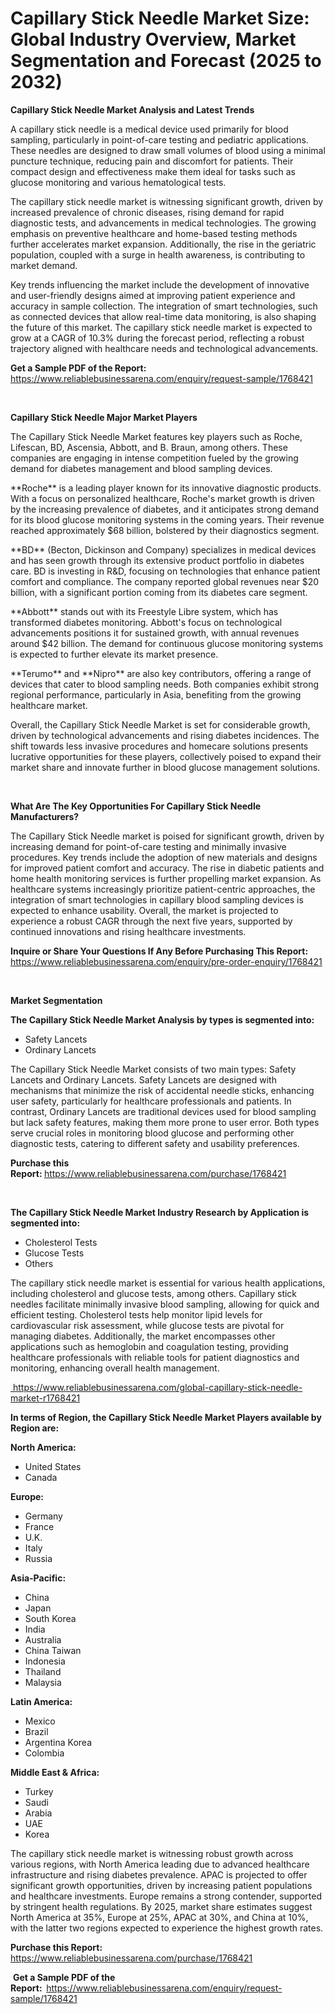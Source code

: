 <p><h1>Capillary Stick Needle Market Size: Global Industry Overview, Market Segmentation and Forecast (2025 to 2032)</h1></p><p><strong>Capillary Stick Needle Market Analysis and Latest Trends</strong></p>
<p><p>A capillary stick needle is a medical device used primarily for blood sampling, particularly in point-of-care testing and pediatric applications. These needles are designed to draw small volumes of blood using a minimal puncture technique, reducing pain and discomfort for patients. Their compact design and effectiveness make them ideal for tasks such as glucose monitoring and various hematological tests.</p><p>The capillary stick needle market is witnessing significant growth, driven by increased prevalence of chronic diseases, rising demand for rapid diagnostic tests, and advancements in medical technologies. The growing emphasis on preventive healthcare and home-based testing methods further accelerates market expansion. Additionally, the rise in the geriatric population, coupled with a surge in health awareness, is contributing to market demand.</p><p>Key trends influencing the market include the development of innovative and user-friendly designs aimed at improving patient experience and accuracy in sample collection. The integration of smart technologies, such as connected devices that allow real-time data monitoring, is also shaping the future of this market. The capillary stick needle market is expected to grow at a CAGR of 10.3% during the forecast period, reflecting a robust trajectory aligned with healthcare needs and technological advancements.</p></p>
<p><strong>Get a Sample PDF of the Report:&nbsp;</strong> <a href="https://www.reliablebusinessarena.com/enquiry/request-sample/1768421?utm_campaign=3312&utm_medium=2&utm_source=Github&utm_content=ia&utm_term=14042025&utm_id=capillary-stick-needle">https://www.reliablebusinessarena.com/enquiry/request-sample/1768421</a></p>
<p>&nbsp;</p>
<p><strong>Capillary Stick Needle Major Market Players</strong></p>
<p><p>The Capillary Stick Needle Market features key players such as Roche, Lifescan, BD, Ascensia, Abbott, and B. Braun, among others. These companies are engaging in intense competition fueled by the growing demand for diabetes management and blood sampling devices.</p><p>**Roche** is a leading player known for its innovative diagnostic products. With a focus on personalized healthcare, Roche's market growth is driven by the increasing prevalence of diabetes, and it anticipates strong demand for its blood glucose monitoring systems in the coming years. Their revenue reached approximately $68 billion, bolstered by their diagnostics segment.</p><p>**BD** (Becton, Dickinson and Company) specializes in medical devices and has seen growth through its extensive product portfolio in diabetes care. BD is investing in R&D, focusing on technologies that enhance patient comfort and compliance. The company reported global revenues near $20 billion, with a significant portion coming from its diabetes care segment.</p><p>**Abbott** stands out with its Freestyle Libre system, which has transformed diabetes monitoring. Abbott's focus on technological advancements positions it for sustained growth, with annual revenues around $42 billion. The demand for continuous glucose monitoring systems is expected to further elevate its market presence.</p><p>**Terumo** and **Nipro** are also key contributors, offering a range of devices that cater to blood sampling needs. Both companies exhibit strong regional performance, particularly in Asia, benefiting from the growing healthcare market.</p><p>Overall, the Capillary Stick Needle Market is set for considerable growth, driven by technological advancements and rising diabetes incidences. The shift towards less invasive procedures and homecare solutions presents lucrative opportunities for these players, collectively poised to expand their market share and innovate further in blood glucose management solutions.</p></p>
<p>&nbsp;</p>
<p><strong>What Are The Key Opportunities For Capillary Stick Needle Manufacturers?</strong></p>
<p><p>The Capillary Stick Needle market is poised for significant growth, driven by increasing demand for point-of-care testing and minimally invasive procedures. Key trends include the adoption of new materials and designs for improved patient comfort and accuracy. The rise in diabetic patients and home health monitoring services is further propelling market expansion. As healthcare systems increasingly prioritize patient-centric approaches, the integration of smart technologies in capillary blood sampling devices is expected to enhance usability. Overall, the market is projected to experience a robust CAGR through the next five years, supported by continued innovations and rising healthcare investments.</p></p>
<p><strong>Inquire or Share Your Questions If Any Before Purchasing This Report:</strong> <a href="https://www.reliablebusinessarena.com/enquiry/pre-order-enquiry/1768421?utm_campaign=3312&utm_medium=2&utm_source=Github&utm_content=ia&utm_term=14042025&utm_id=capillary-stick-needle">https://www.reliablebusinessarena.com/enquiry/pre-order-enquiry/1768421</a></p>
<p>&nbsp;</p>
<p><strong>Market Segmentation</strong></p>
<p><strong>The Capillary Stick Needle Market Analysis by types is segmented into:</strong></p>
<p><ul><li>Safety Lancets</li><li>Ordinary Lancets</li></ul></p>
<p><p>The Capillary Stick Needle Market consists of two main types: Safety Lancets and Ordinary Lancets. Safety Lancets are designed with mechanisms that minimize the risk of accidental needle sticks, enhancing user safety, particularly for healthcare professionals and patients. In contrast, Ordinary Lancets are traditional devices used for blood sampling but lack safety features, making them more prone to user error. Both types serve crucial roles in monitoring blood glucose and performing other diagnostic tests, catering to different safety and usability preferences.</p></p>
<p><strong>Purchase this Report:&nbsp;</strong><a href="https://www.reliablebusinessarena.com/purchase/1768421?utm_campaign=3312&utm_medium=2&utm_source=Github&utm_content=ia&utm_term=14042025&utm_id=capillary-stick-needle">https://www.reliablebusinessarena.com/purchase/1768421</a></p>
<p>&nbsp;</p>
<p><strong>The Capillary Stick Needle Market Industry Research by Application is segmented into:</strong></p>
<p><ul><li>Cholesterol Tests</li><li>Glucose Tests</li><li>Others</li></ul></p>
<p><p>The capillary stick needle market is essential for various health applications, including cholesterol and glucose tests, among others. Capillary stick needles facilitate minimally invasive blood sampling, allowing for quick and efficient testing. Cholesterol tests help monitor lipid levels for cardiovascular risk assessment, while glucose tests are pivotal for managing diabetes. Additionally, the market encompasses other applications such as hemoglobin and coagulation testing, providing healthcare professionals with reliable tools for patient diagnostics and monitoring, enhancing overall health management.</p></p>
<p><a href="https://www.reliablebusinessarena.com/global-capillary-stick-needle-market-r1768421?utm_campaign=3312&utm_medium=2&utm_source=Github&utm_content=ia&utm_term=14042025&utm_id=capillary-stick-needle">&nbsp;https://www.reliablebusinessarena.com/global-capillary-stick-needle-market-r1768421</a></p>
<p><strong>In terms of Region, the Capillary Stick Needle Market Players available by Region are:</strong></p>
<p>
    <p> <strong> North America: </strong>
        <ul>
            <li>United States</li>
            <li>Canada</li>
        </ul>
        </p> 
    <p> <strong> Europe: </strong>
        <ul>
            <li>Germany</li>
            <li>France</li>
            <li>U.K.</li>
            <li>Italy</li>
            <li>Russia</li>
        </ul>
        </p> 
    <p> <strong> Asia-Pacific: </strong>
        <ul>
            <li>China</li>
            <li>Japan</li>
            <li>South Korea</li>
            <li>India</li>
            <li>Australia</li>
            <li>China Taiwan</li>
            <li>Indonesia</li>
            <li>Thailand</li>
            <li>Malaysia</li>
        </ul>
        </p> 
    <p> <strong> Latin America: </strong>
        <ul>
            <li>Mexico</li>
            <li>Brazil</li>
            <li>Argentina Korea</li>
            <li>Colombia</li>
        </ul>
        </p> 
    <p> <strong> Middle East & Africa: </strong>
        <ul>
            <li>Turkey</li>
            <li>Saudi</li>
            <li>Arabia</li>
            <li>UAE</li>
            <li>Korea</li>
        </ul>
    </p>
    </p>
<p><p>The capillary stick needle market is witnessing robust growth across various regions, with North America leading due to advanced healthcare infrastructure and rising diabetes prevalence. APAC is projected to offer significant growth opportunities, driven by increasing patient populations and healthcare investments. Europe remains a strong contender, supported by stringent health regulations. By 2025, market share estimates suggest North America at 35%, Europe at 25%, APAC at 30%, and China at 10%, with the latter two regions expected to experience the highest growth rates.</p></p>
<p><strong>Purchase this Report: </strong><a href="https://www.reliablebusinessarena.com/purchase/1768421?utm_campaign=3312&utm_medium=2&utm_source=Github&utm_content=ia&utm_term=14042025&utm_id=capillary-stick-needle">https://www.reliablebusinessarena.com/purchase/1768421</a></p>
<p>&nbsp;<strong>Get a Sample PDF of the Report:&nbsp;&nbsp;</strong><a href="https://www.reliablebusinessarena.com/enquiry/request-sample/1768421?utm_campaign=3312&utm_medium=2&utm_source=Github&utm_content=ia&utm_term=14042025&utm_id=capillary-stick-needle">https://www.reliablebusinessarena.com/enquiry/request-sample/1768421</a></p>
<p><strong></strong></p>
<p><p></p><p></p><p></p></p>